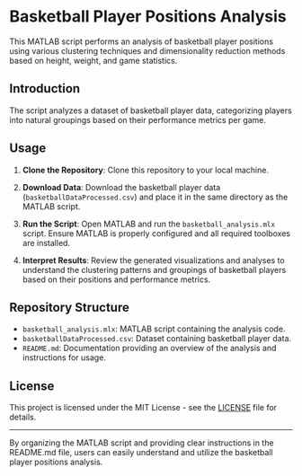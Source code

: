 # Basketball Player Positions Analysis

This MATLAB script performs an analysis of basketball player positions using various clustering techniques and dimensionality reduction methods based on height, weight, and game statistics.

## Introduction

The script analyzes a dataset of basketball player data, categorizing players into natural groupings based on their performance metrics per game.

## Usage

1. **Clone the Repository**: Clone this repository to your local machine.

2. **Download Data**: Download the basketball player data (`basketballDataProcessed.csv`) and place it in the same directory as the MATLAB script.

3. **Run the Script**: Open MATLAB and run the `basketball_analysis.mlx` script. Ensure MATLAB is properly configured and all required toolboxes are installed.

4. **Interpret Results**: Review the generated visualizations and analyses to understand the clustering patterns and groupings of basketball players based on their positions and performance metrics.

## Repository Structure

- `basketball_analysis.mlx`: MATLAB script containing the analysis code.
- `basketballDataProcessed.csv`: Dataset containing basketball player data.
- `README.md`: Documentation providing an overview of the analysis and instructions for usage.

## License

This project is licensed under the MIT License - see the [LICENSE](LICENSE) file for details.

---

By organizing the MATLAB script and providing clear instructions in the README.md file, users can easily understand and utilize the basketball player positions analysis.

